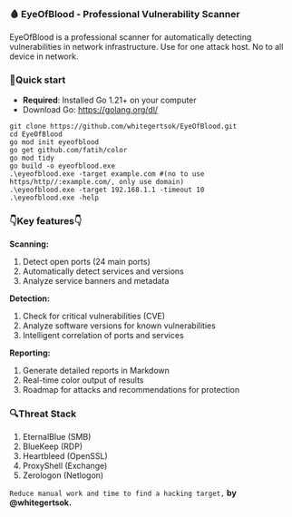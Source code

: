 ### **🩸 EyeOfBlood - Professional Vulnerability Scanner**
EyeOfBlood is a professional scanner for automatically detecting vulnerabilities in network infrastructure. Use for one attack host. No to all device in network.

### **🚀Quick start**
- **Required**: Installed Go 1.21+ on your computer
- Download Go: https://golang.org/dl/
```
git clone https://github.com/whitegertsok/EyeOfBlood.git
cd EyeOfBlood
go mod init eyeofblood
go get github.com/fatih/color
go mod tidy
go build -o eyeofblood.exe
.\eyeofblood.exe -target example.com #(no to use https/http//:example.com/, only use domain)
.\eyeofblood.exe -target 192.168.1.1 -timeout 10
.\eyeofblood.exe -help
```
### **👇Key features👇**
**Scanning:**
1. Detect open ports (24 main ports)
2. Automatically detect services and versions
3. Analyze service banners and metadata

**Detection:**
1. Check for critical vulnerabilities (CVE)
2. Analyze software versions for known vulnerabilities
3. Intelligent correlation of ports and services

**Reporting:**
1. Generate detailed reports in Markdown
2. Real-time color output of results
3. Roadmap for attacks and recommendations for protection

### **🔍Threat Stack**
1. EternalBlue (SMB)
2. BlueKeep (RDP)
3. Heartbleed (OpenSSL)
4. ProxyShell (Exchange)
5. Zerologon (Netlogon)

```Reduce manual work and time to find a hacking target,``` **by @whitegertsok.**

